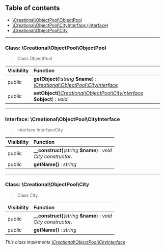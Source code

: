 ## Table of contents

- [\Creational\ObjectPool\ObjectPool](#class-creationalobjectpoolobjectpool)
- [\Creational\ObjectPool\CityInterface (interface)](#interface-creationalobjectpoolcityinterface)
- [\Creational\ObjectPool\City](#class-creationalobjectpoolcity)

<hr />

### Class: \Creational\ObjectPool\ObjectPool

> Class ObjectPool

| Visibility | Function |
|:-----------|:---------|
| public | <strong>getObject(</strong><em>\string</em> <strong>$name</strong>)</strong> : <em>[\Creational\ObjectPool\CityInterface](#interface-creationalobjectpoolcityinterface)</em> |
| public | <strong>setObject(</strong><em>[\Creational\ObjectPool\CityInterface](#interface-creationalobjectpoolcityinterface)</em> <strong>$object</strong>)</strong> : <em>void</em> |

<hr />

### Interface: \Creational\ObjectPool\CityInterface

> Interface InterfaceCity

| Visibility | Function |
|:-----------|:---------|
| public | <strong>__construct(</strong><em>\string</em> <strong>$name</strong>)</strong> : <em>void</em><br /><em>City constructor.</em> |
| public | <strong>getName()</strong> : <em>string</em> |

<hr />

### Class: \Creational\ObjectPool\City

> Class City

| Visibility | Function |
|:-----------|:---------|
| public | <strong>__construct(</strong><em>\string</em> <strong>$name</strong>)</strong> : <em>void</em><br /><em>City constructor.</em> |
| public | <strong>getName()</strong> : <em>string</em> |

*This class implements [\Creational\ObjectPool\CityInterface](#interface-creationalobjectpoolcityinterface)*

